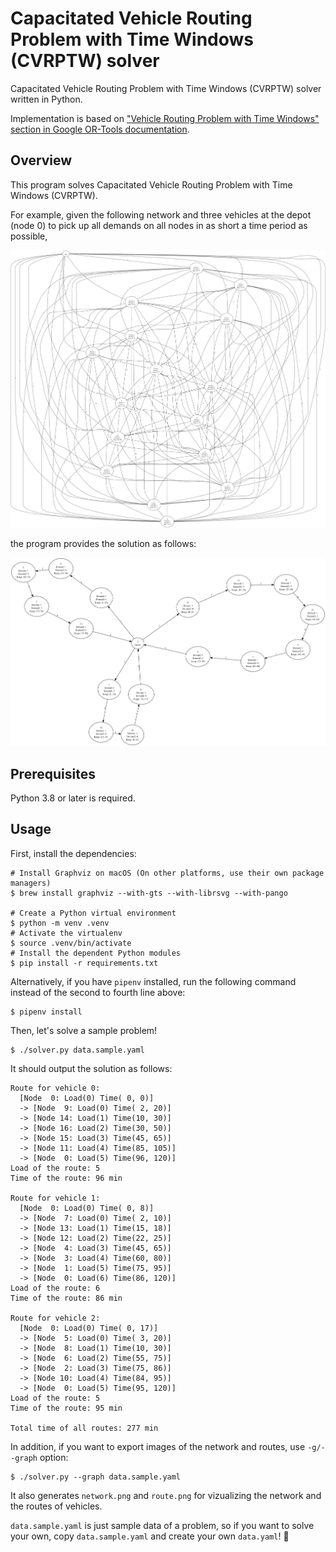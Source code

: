 # Capacitated Vehicle Routing Problem with Time Windows (CVRPTW) solver

Capacitated Vehicle Routing Problem with Time Windows (CVRPTW) solver written in Python.

Implementation is based on ["Vehicle Routing Problem with Time Windows" section in Google OR-Tools documentation](https://developers.google.com/optimization/routing/cvrptw).


## Overview

This program solves Capacitated Vehicle Routing Problem with Time Windows (CVRPTW).

For example, given the following network and three vehicles at the depot (node 0) to pick up all demands on all nodes in as short a time period as possible,

![network](network.png)

the program provides the solution as follows:

![route](route.png)


## Prerequisites

Python 3.8 or later is required.


## Usage

First, install the dependencies:

```shell
# Install Graphviz on macOS (On other platforms, use their own package managers)
$ brew install graphviz --with-gts --with-librsvg --with-pango

# Create a Python virtual environment
$ python -m venv .venv
# Activate the virtualenv
$ source .venv/bin/activate
# Install the dependent Python modules
$ pip install -r requirements.txt
```

Alternatively, if you have `pipenv` installed, run the following command instead of the second to fourth line above:

```shell
$ pipenv install
```

Then, let's solve a sample problem!

```shell
$ ./solver.py data.sample.yaml
```

It should output the solution as follows:

```
Route for vehicle 0:
  [Node  0: Load(0) Time( 0, 0)]
  -> [Node  9: Load(0) Time( 2, 20)]
  -> [Node 14: Load(1) Time(10, 30)]
  -> [Node 16: Load(2) Time(30, 50)]
  -> [Node 15: Load(3) Time(45, 65)]
  -> [Node 11: Load(4) Time(85, 105)]
  -> [Node  0: Load(5) Time(96, 120)]
Load of the route: 5
Time of the route: 96 min

Route for vehicle 1:
  [Node  0: Load(0) Time( 0, 8)]
  -> [Node  7: Load(0) Time( 2, 10)]
  -> [Node 13: Load(1) Time(15, 18)]
  -> [Node 12: Load(2) Time(22, 25)]
  -> [Node  4: Load(3) Time(45, 65)]
  -> [Node  3: Load(4) Time(60, 80)]
  -> [Node  1: Load(5) Time(75, 95)]
  -> [Node  0: Load(6) Time(86, 120)]
Load of the route: 6
Time of the route: 86 min

Route for vehicle 2:
  [Node  0: Load(0) Time( 0, 17)]
  -> [Node  5: Load(0) Time( 3, 20)]
  -> [Node  8: Load(1) Time(10, 30)]
  -> [Node  6: Load(2) Time(55, 75)]
  -> [Node  2: Load(3) Time(75, 86)]
  -> [Node 10: Load(4) Time(84, 95)]
  -> [Node  0: Load(5) Time(95, 120)]
Load of the route: 5
Time of the route: 95 min

Total time of all routes: 277 min
```

In addition, if you want to export images of the network and routes, use `-g/--graph` option:

```shell
$ ./solver.py --graph data.sample.yaml
```

It also generates `network.png` and `route.png` for vizualizing the network and the routes of vehicles.

`data.sample.yaml` is just sample data of a problem, so if you want to solve your own, copy `data.sample.yaml` and create your own `data.yaml`! 💪
